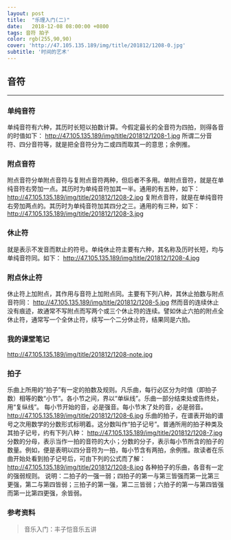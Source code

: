 ```yaml
---
layout: post
title:  "乐理入门(二)"
date:   2018-12-08 08:00:00 +0800
tags: 音符 拍子
color: rgb(255,90,90)
cover: 'http://47.105.135.189/img/title/201812/1208-0.jpg'
subtitle: '时间的艺术'
---
```

## 音符
---
### 单纯音符
单纯音符有六种，其历时长短以拍数计算。今假定最长的全音符为四拍，则得各音的时值如下：
http://47.105.135.189/img/title/201812/1208-1.jpg
所谓二分音符、四分音符等，就是把全音符分为二或四而取其一的意思；余例推。
### 附点音符
附点音符分单附点音符与复附点音符两种，但后者不多用。单附点音符，就是在单纯音符右旁加一点。其历时为单纯音符加其一半。通用的有五种，如下：
http://47.105.135.189/img/title/201812/1208-2.jpg
复附点音符，就是在单纯音符右旁加两点的。其历时为单纯音符加其四分之三。通用的有三种，如下：
http://47.105.135.189/img/title/201812/1208-3.jpg
### 休止符
就是表示不发音而默止的符号。单纯休止符主要有六种，其名称及历时长短，均与单纯音符同。如下：
http://47.105.135.189/img/title/201812/1208-4.jpg
### 附点休止符
休止符上加附点，其作用与音符上加附点同。主要有下列八种，其休止拍数与附点音符同：
http://47.105.135.189/img/title/201812/1208-5.jpg
然而音的连续休止没有痕迹，故通常不写附点而写两个或三个休止符的连续。譬如休止六拍的附点全休止符，通常写一个全休止符，续写一个二分休止符，结果同是六拍。

### 我的课堂笔记
http://47.105.135.189/img/title/201812/1208-note.jpg

### 拍子

乐曲上所用的“拍子”有一定的拍数及规则。凡乐曲，每行必区分为时值（即拍子数）相等的数“小节”。各小节之间，界以“单纵线”。乐曲一部分结束处或告终处，用“复纵线”。
每小节开始的音，必是强音。每小节末了处的音，必是弱音。
http://47.105.135.189/img/title/201812/1208-6.jpg
乐曲的拍子，在谱表开始的谱号之次用数学的分数形式标明着。这分数叫作“拍子记号”。普通所用的拍子种类及其拍子记号，约有下列八种：
http://47.105.135.189/img/title/201812/1208-7.jpg
分数的分母，表示当作一拍的音符的大小；分数的分子，表示每小节所含的拍子的数量。例如，便是表明以四分音符为一拍，每小节含有两拍，余例推。故读者在乐曲开始处看到拍子记号后，可由下列的公式而了解：
http://47.105.135.189/img/title/201812/1208-8.jpg
各种拍子的乐曲，各音有一定的强弱规则。
说明：二拍子的一强一弱；四拍子的第一与第三皆强而第一比第三更强，第二与第四皆弱；三拍子的第一强，第二三皆弱；六拍子的第一与第四皆强而第一比第四更强，余皆弱。

### 参考资料
> 音乐入门：丰子恺音乐五讲
